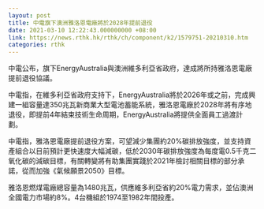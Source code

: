 ```yaml
---
layout: post
title: 中電旗下澳洲雅洛恩電廠將於2028年提前退役
date: 2021-03-10 12:22:43.000000000 +08:00
link: https://news.rthk.hk/rthk/ch/component/k2/1579751-20210310.htm
categories: rthk
---
```


中電公布，旗下EnergyAustralia與澳洲維多利亞省政府，達成將所持雅洛恩電廠提前退役協議。

中電指，在維多利亞省政府支持下，EnergyAustralia將於2026年或之前，完成興建一組容量達350兆瓦新商業大型電池蓄能系統，雅洛恩電廠於2028年將有序地退役，即提前4年結束技術生命周期，EnergyAustralia將提供全面員工過渡計劃。

中電指，雅洛恩電廠提前退役方案，可望減少集團約20%碳排放強度，並支持資產組合以目前預計更快速度大幅減碳，低於2030年碳排放強度為每度電0.5千克二氧化碳的減碳目標，有關轉變將有助集團實踐於2021年檢討相關目標的部分承諾，從而加強《氣候願景2050》目標。

雅洛恩燃煤電廠總容量為1480兆瓦，供應維多利亞省約20%電力需求，並佔澳洲全國電力市場約8%。4台機組於1974至1982年間投產。
